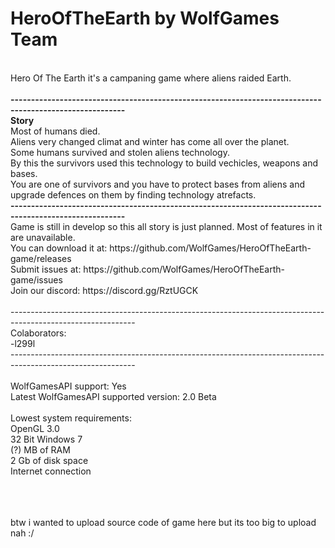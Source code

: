 # HeroOfTheEarth by WolfGames Team
<br>
Hero Of The Earth it's a campaning game where aliens raided Earth.
<br>
<br>
<b>--------------------------------------------------------------------------------------------------------</b>
<br>
<b>Story</b>
<br>
Most of humans died.
<br>
Aliens very changed climat and winter has come all over the planet.
<br>
Some humans survived and stolen aliens technology.
<br>
By this the survivors used this technology to build vechicles, weapons and bases.
<br>
You are one of survivors and you have to protect bases from aliens and upgrade defences on them by finding technology atrefacts.
<br>
<b>--------------------------------------------------------------------------------------------------------</b>
<br>
Game is still in develop so this all story is just planned. Most of features in it are unavailable.
<br>
You can download it at: https://github.com/WolfGames/HeroOfTheEarth-game/releases
<br>
Submit issues at: https://github.com/WolfGames/HeroOfTheEarth-game/issues
<br>
Join our discord: https://discord.gg/RztUGCK
<br>
<br>
-------------------------------------------------------------------------------------------------------------
<br>
Colaborators:
<br>
-l299l
<br>
-------------------------------------------------------------------------------------------------------------
<br>
<br>
WolfGamesAPI support: Yes
<br>
Latest WolfGamesAPI supported version: 2.0 Beta
<br>
<br>
Lowest system requirements:
<br>
OpenGL 3.0
<br>
32 Bit Windows 7
<br>
(?) MB of RAM
<br>
2 Gb of disk space
<br>
Internet connection
<br>
<br>
<br>
<br>

btw i wanted to upload source code of game here but its too big to upload nah :/
